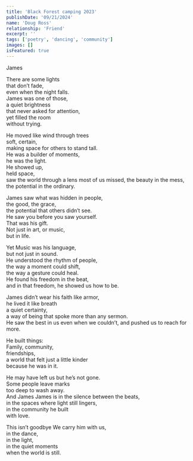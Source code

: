 ```yaml
---
title: 'Black Forest camping 2023'
publishDate: '09/21/2024'
name: 'Doug Ross'
relationship: 'Friend'
excerpt: ''
tags: ['poetry', 'dancing', 'community']
images: []
isFeatured: true
---
```


James

There are some lights  
that don’t fade,  
even when the night falls.  
James was one of those,  
a quiet brightness  
that never asked for attention,  
yet filled the room  
without trying.

He moved like wind through trees  
soft, certain,  
making space for others to stand tall.  
He was a builder of moments,  
he was the light.  
He showed up,  
held space,  
saw the world through a lens most of us missed,
the beauty in the mess,  
the potential in the ordinary.

James saw what was hidden in people,  
the good, the grace,  
the potential that others didn’t see.  
He saw you before you saw yourself.  
That was his gift.  
Not just in art, or music,  
but in life.

Yet Music was his language,  
but not just in sound.  
He understood the rhythm of people,  
the way a moment could shift,  
the way a gesture could heal.  
He found his freedom in the beat,  
and in that freedom, he showed us how to be.

James didn’t wear his faith like armor,  
he lived it like breath  
a quiet certainty,  
a way of being that spoke more than any sermon.  
He saw the best in us even when we couldn’t, and pushed us to reach for more.

He built things:  
Family,
community,  
friendships,  
a world that felt just a little kinder  
because he was in it.

He may have left us
but he’s not gone.  
Some people leave marks  
too deep to wash away.  
And James
James is in the silence between the beats,  
in the spaces where light still lingers,  
in the community he built  
with love.   

This isn’t goodbye 
We carry him with us,  
in the dance,  
in the light,  
in the quiet moments  
when the world is still.